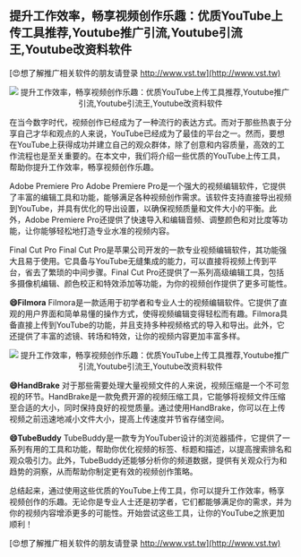 ## **提升工作效率，畅享视频创作乐趣：优质YouTube上传工具推荐,Youtube推广引流,Youtube引流王,Youtube改资料软件**

[😍想了解推广相关软件的朋友请登录 http://www.vst.tw](http://www.vst.tw)

 <center><img src="https://vst.tw/MP4/tuiguang/png/4.png" alt="提升工作效率，畅享视频创作乐趣：优质YouTube上传工具推荐,Youtube推广引流,Youtube引流王,Youtube改资料软件"></center>

在当今数字时代，视频创作已经成为了一种流行的表达方式。而对于那些热衷于分享自己才华和观点的人来说，YouTube已经成为了最佳的平台之一。然而，要想在YouTube上获得成功并建立自己的观众群体，除了创意和内容质量，高效的工作流程也是至关重要的。在本文中，我们将介绍一些优质的YouTube上传工具，帮助你提升工作效率，畅享视频创作乐趣。

Adobe Premiere Pro
Adobe Premiere Pro是一个强大的视频编辑软件，它提供了丰富的编辑工具和功能，能够满足各种视频创作需求。该软件支持直接导出视频到YouTube，并具有优化的导出设置，以确保视频质量和文件大小的平衡。此外，Adobe Premiere Pro还提供了快速导入和编辑音频、调整颜色和对比度等功能，让你能够轻松地打造专业水准的视频内容。

Final Cut Pro
Final Cut Pro是苹果公司开发的一款专业视频编辑软件，其功能强大且易于使用。它具备与YouTube无缝集成的能力，可以直接将视频上传到平台，省去了繁琐的中间步骤。Final Cut Pro还提供了一系列高级编辑工具，包括多摄像机编辑、颜色校正和特效添加等功能，为你的视频创作提供了更多可能性。

**😄Filmora**
Filmora是一款适用于初学者和专业人士的视频编辑软件。它提供了直观的用户界面和简单易懂的操作方式，使得视频编辑变得轻松而有趣。Filmora具备直接上传到YouTube的功能，并且支持多种视频格式的导入和导出。此外，它还提供了丰富的滤镜、转场和特效，让你的视频内容更加丰富多样。

 <center><img src="https://vst.tw/MP4/tuiguang/png/4.png" alt="提升工作效率，畅享视频创作乐趣：优质YouTube上传工具推荐,Youtube推广引流,Youtube引流王,Youtube改资料软件"></center>

**😄HandBrake**
对于那些需要处理大量视频文件的人来说，视频压缩是一个不可忽视的环节。HandBrake是一款免费开源的视频压缩工具，它能够将视频文件压缩至合适的大小，同时保持良好的视觉质量。通过使用HandBrake，你可以在上传视频之前迅速地减小文件大小，提高上传速度并节省存储空间。

**😄TubeBuddy**
TubeBuddy是一款专为YouTuber设计的浏览器插件，它提供了一系列有用的工具和功能，帮助你优化视频的标签、标题和描述，以提高搜索排名和观众吸引力。此外，TubeBuddy还能够分析你的频道数据，提供有关观众行为和趋势的洞察，从而帮助你制定更有效的视频创作策略。

总结起来，通过使用这些优质的YouTube上传工具，你可以提升工作效率，畅享视频创作的乐趣。无论你是专业人士还是初学者，它们都能够满足你的需求，并为你的视频内容增添更多的可能性。开始尝试这些工具，让你的YouTube之旅更加顺利！

[😍想了解推广相关软件的朋友请登录 http://www.vst.tw](http://www.vst.tw)



